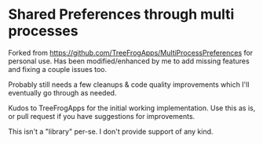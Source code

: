 # Shared Preferences through multi processes

Forked from https://github.com/TreeFrogApps/MultiProcessPreferences for personal use.
Has been modified/enhanced by me to add missing features and fixing a couple issues too.

Probably still needs a few cleanups & code quality improvements which I'll eventually go through as needed.

Kudos to TreeFrogApps for the initial working implementation.
Use this as is, or pull request if you have suggestions for improvements.

This isn't a "library" per-se. I don't provide support of any kind.
